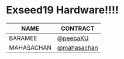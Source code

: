 # Exseed19 Hardware!!!!

| NAME | CONTRACT |
| --- | --- |
| BARAMEE  |[@peebaKU](https:/github.com/peebaKU/) |
| MAHASACHAN |[@mahasachan](https://github.com/mahasachan)|


